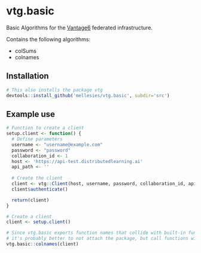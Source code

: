# vtg.basic

Basic Algorithms for the [Vantage6](https://github.com/IKNL/VANTAGE6) federated infrastructure.

Contains the following algorithms:
* colSums
* colnames

## Installation

```R
# This also installs the package vtg
devtools::install_github('mellesies/vtg.basic', subdir='src')
```

## Example use
```R
# Function to create a client
setup.client <- function() {
  # Define parameters
  username <- "username@example.com"
  password <- "password"
  collaboration_id <- 1
  host <- 'https://api-test.distributedlearning.ai'
  api_path <- ''
  
  # Create the client
  client <- vtg::Client(host, username, password, collaboration_id, api_path)
  client$authenticate()

  return(client)
}

# Create a client
client <- setup.client()

# Since vtg.basic exports function names that collide with built-in functions, 
# it's probably better to not attach the package, but call functions with a prefix instead. 
vtg.basic::colnames(client)
```

